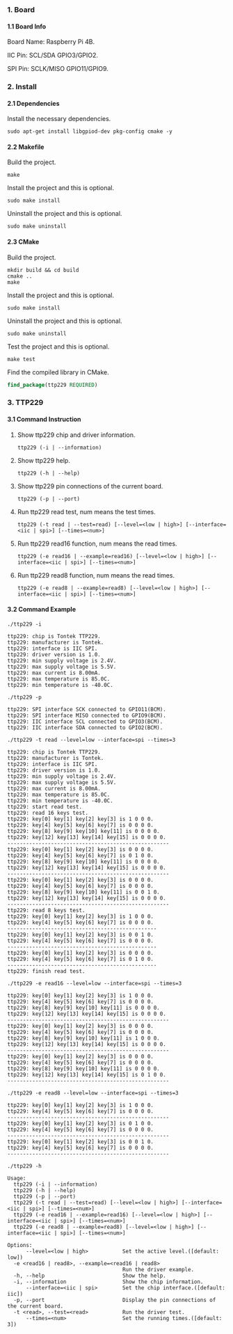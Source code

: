 ### 1. Board

#### 1.1 Board Info

Board Name: Raspberry Pi 4B.

IIC Pin: SCL/SDA GPIO3/GPIO2.

SPI Pin: SCLK/MISO GPIO11/GPIO9.

### 2. Install

#### 2.1 Dependencies

Install the necessary dependencies.

```shell
sudo apt-get install libgpiod-dev pkg-config cmake -y
```

#### 2.2 Makefile

Build the project.

```shell
make
```

Install the project and this is optional.

```shell
sudo make install
```

Uninstall the project and this is optional.

```shell
sudo make uninstall
```

#### 2.3 CMake

Build the project.

```shell
mkdir build && cd build 
cmake .. 
make
```

Install the project and this is optional.

```shell
sudo make install
```

Uninstall the project and this is optional.

```shell
sudo make uninstall
```

Test the project and this is optional.

```shell
make test
```

Find the compiled library in CMake. 

```cmake
find_package(ttp229 REQUIRED)
```

### 3. TTP229

#### 3.1 Command Instruction

1. Show ttp229 chip and driver information.

   ```shell
   ttp229 (-i | --information)
   ```

2. Show ttp229 help.

   ```shell
   ttp229 (-h | --help)
   ```

3. Show ttp229 pin connections of the current board.

   ```shell
   ttp229 (-p | --port)
   ```

5. Run ttp229 read test, num means the test times. 

   ```shell
   ttp229 (-t read | --test=read) [--level=<low | high>] [--interface=<iic | spi>] [--times=<num>]
   ```

5. Run ttp229 read16 function, num means the read times. 

   ```shell
   ttp229 (-e read16 | --example=read16) [--level=<low | high>] [--interface=<iic | spi>] [--times=<num>]
   ```

7. Run ttp229 read8 function, num means the read times.

   ```shell
   ttp229 (-e read8 | --example=read8) [--level=<low | high>] [--interface=<iic | spi>] [--times=<num>]
   ```

#### 3.2 Command Example

```shell
./ttp229 -i

ttp229: chip is Tontek TTP229.
ttp229: manufacturer is Tontek.
ttp229: interface is IIC SPI.
ttp229: driver version is 1.0.
ttp229: min supply voltage is 2.4V.
ttp229: max supply voltage is 5.5V.
ttp229: max current is 8.00mA.
ttp229: max temperature is 85.0C.
ttp229: min temperature is -40.0C.
```

```shell
./ttp229 -p

ttp229: SPI interface SCK connected to GPIO11(BCM).
ttp229: SPI interface MISO connected to GPIO9(BCM).
ttp229: IIC interface SCL connected to GPIO3(BCM).
ttp229: IIC interface SDA connected to GPIO2(BCM).
```

```shell
./ttp229 -t read --level=low --interface=spi --times=3

ttp229: chip is Tontek TTP229.
ttp229: manufacturer is Tontek.
ttp229: interface is IIC SPI.
ttp229: driver version is 1.0.
ttp229: min supply voltage is 2.4V.
ttp229: max supply voltage is 5.5V.
ttp229: max current is 8.00mA.
ttp229: max temperature is 85.0C.
ttp229: min temperature is -40.0C.
ttp229: start read test.
ttp229: read 16 keys test.
ttp229: key[0] key[1] key[2] key[3] is 1 0 0 0.
ttp229: key[4] key[5] key[6] key[7] is 0 0 0 0.
ttp229: key[8] key[9] key[10] key[11] is 0 0 0 0.
ttp229: key[12] key[13] key[14] key[15] is 0 0 0 0.
----------------------------------------------------
ttp229: key[0] key[1] key[2] key[3] is 0 0 0 0.
ttp229: key[4] key[5] key[6] key[7] is 0 1 0 0.
ttp229: key[8] key[9] key[10] key[11] is 0 0 0 0.
ttp229: key[12] key[13] key[14] key[15] is 0 0 0 0.
----------------------------------------------------
ttp229: key[0] key[1] key[2] key[3] is 0 0 0 0.
ttp229: key[4] key[5] key[6] key[7] is 0 0 0 0.
ttp229: key[8] key[9] key[10] key[11] is 0 0 1 0.
ttp229: key[12] key[13] key[14] key[15] is 0 0 0 0.
----------------------------------------------------
ttp229: read 8 keys test.
ttp229: key[0] key[1] key[2] key[3] is 1 0 0 0.
ttp229: key[4] key[5] key[6] key[7] is 0 0 0 0.
------------------------------------------------
ttp229: key[0] key[1] key[2] key[3] is 0 0 1 0.
ttp229: key[4] key[5] key[6] key[7] is 0 0 0 0.
------------------------------------------------
ttp229: key[0] key[1] key[2] key[3] is 0 0 0 0.
ttp229: key[4] key[5] key[6] key[7] is 0 1 0 0.
------------------------------------------------
ttp229: finish read test.
```

```shell
./ttp229 -e read16 --level=low --interface=spi --times=3

ttp229: key[0] key[1] key[2] key[3] is 1 0 0 0.
ttp229: key[4] key[5] key[6] key[7] is 0 0 0 0.
ttp229: key[8] key[9] key[10] key[11] is 0 0 0 0.
ttp229: key[12] key[13] key[14] key[15] is 0 0 0 0.
----------------------------------------------------
ttp229: key[0] key[1] key[2] key[3] is 0 0 0 0.
ttp229: key[4] key[5] key[6] key[7] is 0 0 0 0.
ttp229: key[8] key[9] key[10] key[11] is 1 0 0 0.
ttp229: key[12] key[13] key[14] key[15] is 0 0 0 0.
----------------------------------------------------
ttp229: key[0] key[1] key[2] key[3] is 0 0 0 0.
ttp229: key[4] key[5] key[6] key[7] is 0 0 0 0.
ttp229: key[8] key[9] key[10] key[11] is 0 0 0 0.
ttp229: key[12] key[13] key[14] key[15] is 0 1 0 0.
----------------------------------------------------
```

```shell
./ttp229 -e read8 --level=low --interface=spi --times=3

ttp229: key[0] key[1] key[2] key[3] is 1 0 0 0.
ttp229: key[4] key[5] key[6] key[7] is 0 0 0 0.
----------------------------------------------------
ttp229: key[0] key[1] key[2] key[3] is 0 1 0 0.
ttp229: key[4] key[5] key[6] key[7] is 0 0 0 0.
----------------------------------------------------
ttp229: key[0] key[1] key[2] key[3] is 0 0 1 0.
ttp229: key[4] key[5] key[6] key[7] is 0 0 0 0.
----------------------------------------------------
```

```shell
./ttp229 -h

Usage:
  ttp229 (-i | --information)
  ttp229 (-h | --help)
  ttp229 (-p | --port)
  ttp229 (-t read | --test=read) [--level=<low | high>] [--interface=<iic | spi>] [--times=<num>]
  ttp229 (-e read16 | --example=read16) [--level=<low | high>] [--interface=<iic | spi>] [--times=<num>]
  ttp229 (-e read8 | --example=read8) [--level=<low | high>] [--interface=<iic | spi>] [--times=<num>]

Options:
      --level=<low | high>           Set the active level.([default: low])
  -e <read16 | read8>, --example=<read16 | read8>
                                     Run the driver example.
  -h, --help                         Show the help.
  -i, --information                  Show the chip information.
      --interface=<iic | spi>        Set the chip interface.([default: iic])
  -p, --port                         Display the pin connections of the current board.
  -t <read>, --test=<read>           Run the driver test.
      --times=<num>                  Set the running times.([default: 3])
```

